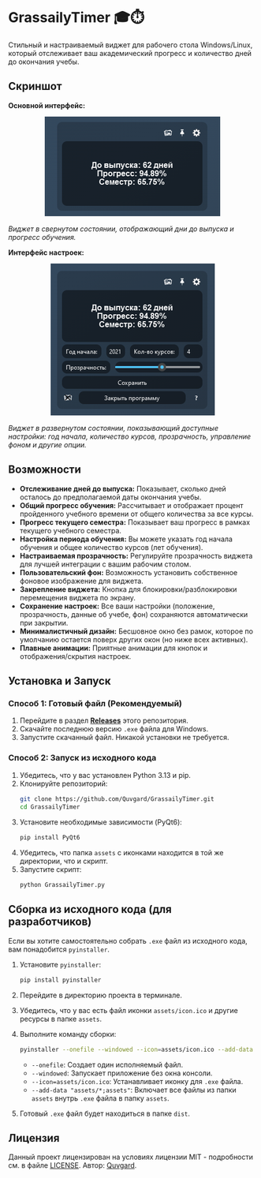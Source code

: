 # GrassailyTimer 🎓⏱️

Стильный и настраиваемый виджет для рабочего стола Windows/Linux, который отслеживает ваш академический прогресс и количество дней до окончания учебы.

## Скриншот

**Основной интерфейс:**

<div align="center">
    
![Скриншот основного интерфейса GrassailyTimer](assets/Interface.png)

</div>

*Виджет в свернутом состоянии, отображающий дни до выпуска и прогресс обучения.*

**Интерфейс настроек:**

<div align="center">
    
![Скриншот интерфейса настроек GrassailyTimer](assets/SettingsInterface.png)

</div>

*Виджет в развернутом состоянии, показывающий доступные настройки: год начала, количество курсов, прозрачность, управление фоном и другие опции.*

## Возможности

*   **Отслеживание дней до выпуска:** Показывает, сколько дней осталось до предполагаемой даты окончания учебы.
*   **Общий прогресс обучения:** Рассчитывает и отображает процент пройденного учебного времени от общего количества за все курсы.
*   **Прогресс текущего семестра:** Показывает ваш прогресс в рамках текущего учебного семестра.
*   **Настройка периода обучения:** Вы можете указать год начала обучения и общее количество курсов (лет обучения).
*   **Настраиваемая прозрачность:** Регулируйте прозрачность виджета для лучшей интеграции с вашим рабочим столом.
*   **Пользовательский фон:** Возможность установить собственное фоновое изображение для виджета.
*   **Закрепление виджета:** Кнопка для блокировки/разблокировки перемещения виджета по экрану.
*   **Сохранение настроек:** Все ваши настройки (положение, прозрачность, данные об учебе, фон) сохраняются автоматически при закрытии.
*   **Минималистичный дизайн:** Бесшовное окно без рамок, которое по умолчанию остается поверх других окон (но ниже всех активных).
*   **Плавные анимации:** Приятные анимации для кнопок и отображения/скрытия настроек.

## Установка и Запуск

### Способ 1: Готовый файл (Рекомендуемый)

1.  Перейдите в раздел [**Releases**](https://github.com/Quvgard/GrassailyTimer/releases) этого репозитория.
2.  Скачайте последнюю версию `.exe` файла для Windows.
3.  Запустите скачанный файл. Никакой установки не требуется.

### Способ 2: Запуск из исходного кода

1.  Убедитесь, что у вас установлен Python 3.13 и pip.
2.  Клонируйте репозиторий:
    ```bash
    git clone https://github.com/Quvgard/GrassailyTimer.git
    cd GrassailyTimer
    ```
3.  Установите необходимые зависимости (PyQt6):
    ```bash
    pip install PyQt6
    ```
4.  Убедитесь, что папка `assets` с иконками находится в той же директории, что и скрипт.
5.  Запустите скрипт:
    ```bash
    python GrassailyTimer.py
    ```

## Сборка из исходного кода (для разработчиков)

Если вы хотите самостоятельно собрать `.exe` файл из исходного кода, вам понадобится `pyinstaller`.

1.  Установите `pyinstaller`:
    ```bash
    pip install pyinstaller
    ```
2.  Перейдите в директорию проекта в терминале.
3.  Убедитесь, что у вас есть файл иконки `assets/icon.ico` и другие ресурсы в папке `assets`.
4.  Выполните команду сборки:
    ```bash
    pyinstaller --onefile --windowed --icon=assets/icon.ico --add-data "assets/*;assets" GrassailyTimer.py
    ```
    *   `--onefile`: Создает один исполняемый файл.
    *   `--windowed`: Запускает приложение без окна консоли.
    *   `--icon=assets/icon.ico`: Устанавливает иконку для `.exe` файла.
    *   `--add-data "assets/*;assets"`: Включает все файлы из папки `assets` внутрь `.exe` файла в папку `assets`.

5.  Готовый `.exe` файл будет находиться в папке `dist`.

## Лицензия

Данный проект лицензирован на условиях лицензии MIT - подробности см. в файле [LICENSE](LICENSE). Автор: [Quvgard](https://github.com/Quvgard).
